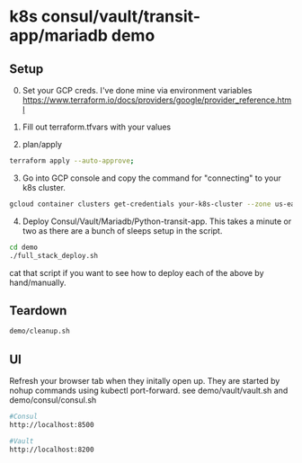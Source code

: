 # k8s consul/vault/transit-app/mariadb demo

## Setup
0. Set your GCP creds. I've done mine via environment variables
https://www.terraform.io/docs/providers/google/provider_reference.html

1. Fill out terraform.tfvars with your values

2. plan/apply
```bash
terraform apply --auto-approve;
```

3. Go into GCP console and copy the command for  "connecting" to your k8s cluster.
```bash
gcloud container clusters get-credentials your-k8s-cluster --zone us-east1-b --project your_project
```

4. Deploy Consul/Vault/Mariadb/Python-transit-app. This takes a minute or two as there are a bunch of sleeps setup in the script.
```bash
cd demo
./full_stack_deploy.sh
```
cat that script if you want to see how to deploy each of the above by hand/manually.


## Teardown
```bash
demo/cleanup.sh
```

## UI
Refresh your browser tab when they initally open up. They are started by nohup commands using kubectl port-forward. see demo/vault/vault.sh and demo/consul/consul.sh
```bash
#Consul
http://localhost:8500

#Vault
http://localhost:8200
```
